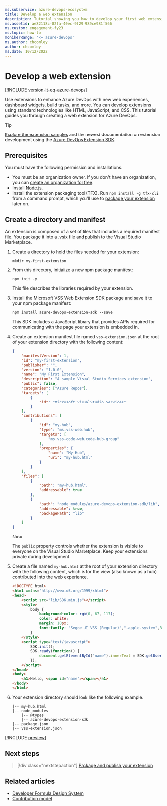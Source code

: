 ```yaml
---
ms.subservice: azure-devops-ecosystem
title: Develop a web extension
description: Tutorial showing you how to develop your first web extension for Azure DevOps.
ms.assetid: ae82118c-82fa-40ec-9f29-989ce981f566
ms.custom: engagement-fy23
ms.topic: how-to
monikerRange: '<= azure-devops'
ms.author: chcomley
author: chcomley
ms.date: 10/12/2022
---
```


# Develop a web extension

[!INCLUDE [version-lt-eq-azure-devops](../../includes/version-lt-eq-azure-devops.md)]

Use extensions to enhance Azure DevOps with new web experiences, dashboard widgets, build tasks, and more. You can develop extensions using standard technologies like HTML, JavaScript, and CSS. This tutorial guides you through creating a web extension for Azure DevOps. 

> [!TIP]
> [Explore the extension samples](../develop/samples-overview.md) and the newest documentation on extension development using the [Azure DevOps Extension SDK](https://developer.microsoft.com/azure-devops/develop/extensions).

## Prerequisites

You must have the following permission and installations.

* You must be an organization owner. If you don't have an organization, you can [create an organization for free](https://app.vsaex.visualstudio.com/profile/account).
* Install [Node.js](https://nodejs.org).
* Install the extension packaging tool (TFX). Run `npm install -g tfx-cli` from a command prompt, which you'll use to [package your extension](../publish/overview.md) later on.

## Create a directory and manifest

An extension is composed of a set of files that includes a required manifest file. You package it into a .vsix file and publish to the Visual Studio Marketplace.

1. Create a directory to hold the files needed for your extension:
   
   ```
   mkdir my-first-extension
   ```

2. From this directory, initialize a new npm package manifest:
   
   ```
   npm init -y
   ```

   This file describes the libraries required by your extension.

3. Install the Microsoft VSS Web Extension SDK package and save it to your npm package manifest:
   
   ```
   npm install azure-devops-extension-sdk --save
   ```

   This SDK includes a JavaScript library that provides APIs required for communicating with the page your extension is embedded in.

4. Create an extension manifest file named `vss-extension.json` at the root of your extension directory with the following content:

    ```json
    {
        "manifestVersion": 1,
        "id": "my-first-extension",
        "publisher": "",
        "version": "1.0.0",
        "name": "My First Extension",
        "description": "A sample Visual Studio Services extension",
        "public": false,
        "categories": ["Azure Repos"],
        "targets": [
            {
                "id": "Microsoft.VisualStudio.Services"
            }
        ],
        "contributions": [
            {
                "id": "my-hub",
                "type": "ms.vss-web.hub",
                "targets": [
                    "ms.vss-code-web.code-hub-group"
                ],
                "properties": {
                    "name": "My Hub",
                    "uri": "my-hub.html"
                }
            }
        ],
        "files": [
            {
                "path": "my-hub.html",
                "addressable": true
            },
            {
                "path": "node_modules/azure-devops-extension-sdk/lib",
                "addressable": true,
                "packagePath": "lib"
            }
        ]
    }
    ```

    > [!NOTE]
    > The `public` property controls whether the extension is visible to everyone on the Visual Studio Marketplace. Keep your extensions private during development.

5. Create a file named `my-hub.html` at the root of your extension directory with the following content, which is for the view (also known as a hub) contributed into the web experience.

    ```html
    <!DOCTYPE html>
    <html xmlns="http://www.w3.org/1999/xhtml">
    <head>
        <script src="lib/SDK.min.js"></script>
        <style>
            body {
                background-color: rgb(0, 67, 117);
                color: white;
                margin: 10px;    
                font-family: "Segoe UI VSS (Regular)","-apple-system",BlinkMacSystemFont,"Segoe UI",sans-serif;
            }
        </style>
        <script type="text/javascript">
            SDK.init();
            SDK.ready(function() {
                document.getElementById("name").innerText = SDK.getUser().name;
            });
        </script>
    </head>
    <body>        
        <h1>Hello, <span id="name"></span></h1>
    </body>
    </html>
    ```

6. Your extension directory should look like the following example.

    ```
    |-- my-hub.html
    |-- node_modules
        |-- @types
        |-- azure-devops-extension-sdk
    |-- package.json
    |-- vss-extension.json
    ```

[!INCLUDE [preview](../_data/get-help.md)]
## Next steps

> [!div class="nextstepaction"]
> [Package and publish your extension](../publish/overview.md)

## Related articles

* [Developer Formula Design System](https://developer.microsoft.com/azure-devops/)
* [Contribution model](../develop/contributions-overview.md)
